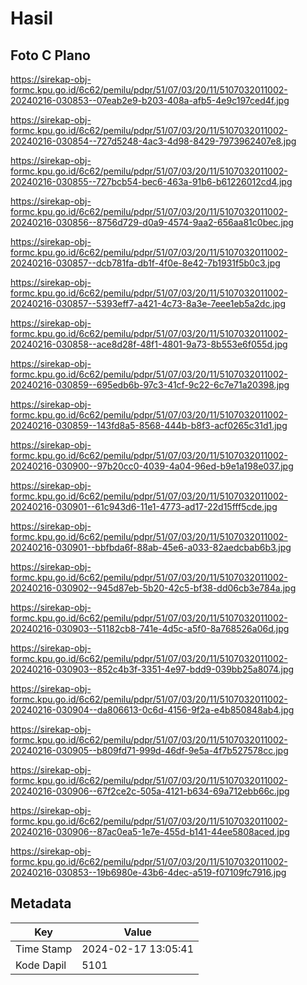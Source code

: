 # Hasil

## Foto C Plano

https://sirekap-obj-formc.kpu.go.id/6c62/pemilu/pdpr/51/07/03/20/11/5107032011002-20240216-030853--07eab2e9-b203-408a-afb5-4e9c197ced4f.jpg

https://sirekap-obj-formc.kpu.go.id/6c62/pemilu/pdpr/51/07/03/20/11/5107032011002-20240216-030854--727d5248-4ac3-4d98-8429-7973962407e8.jpg

https://sirekap-obj-formc.kpu.go.id/6c62/pemilu/pdpr/51/07/03/20/11/5107032011002-20240216-030855--727bcb54-bec6-463a-91b6-b61226012cd4.jpg

https://sirekap-obj-formc.kpu.go.id/6c62/pemilu/pdpr/51/07/03/20/11/5107032011002-20240216-030856--8756d729-d0a9-4574-9aa2-656aa81c0bec.jpg

https://sirekap-obj-formc.kpu.go.id/6c62/pemilu/pdpr/51/07/03/20/11/5107032011002-20240216-030857--dcb781fa-db1f-4f0e-8e42-7b1931f5b0c3.jpg

https://sirekap-obj-formc.kpu.go.id/6c62/pemilu/pdpr/51/07/03/20/11/5107032011002-20240216-030857--5393eff7-a421-4c73-8a3e-7eee1eb5a2dc.jpg

https://sirekap-obj-formc.kpu.go.id/6c62/pemilu/pdpr/51/07/03/20/11/5107032011002-20240216-030858--ace8d28f-48f1-4801-9a73-8b553e6f055d.jpg

https://sirekap-obj-formc.kpu.go.id/6c62/pemilu/pdpr/51/07/03/20/11/5107032011002-20240216-030859--695edb6b-97c3-41cf-9c22-6c7e71a20398.jpg

https://sirekap-obj-formc.kpu.go.id/6c62/pemilu/pdpr/51/07/03/20/11/5107032011002-20240216-030859--143fd8a5-8568-444b-b8f3-acf0265c31d1.jpg

https://sirekap-obj-formc.kpu.go.id/6c62/pemilu/pdpr/51/07/03/20/11/5107032011002-20240216-030900--97b20cc0-4039-4a04-96ed-b9e1a198e037.jpg

https://sirekap-obj-formc.kpu.go.id/6c62/pemilu/pdpr/51/07/03/20/11/5107032011002-20240216-030901--61c943d6-11e1-4773-ad17-22d15fff5cde.jpg

https://sirekap-obj-formc.kpu.go.id/6c62/pemilu/pdpr/51/07/03/20/11/5107032011002-20240216-030901--bbfbda6f-88ab-45e6-a033-82aedcbab6b3.jpg

https://sirekap-obj-formc.kpu.go.id/6c62/pemilu/pdpr/51/07/03/20/11/5107032011002-20240216-030902--945d87eb-5b20-42c5-bf38-dd06cb3e784a.jpg

https://sirekap-obj-formc.kpu.go.id/6c62/pemilu/pdpr/51/07/03/20/11/5107032011002-20240216-030903--51182cb8-741e-4d5c-a5f0-8a768526a06d.jpg

https://sirekap-obj-formc.kpu.go.id/6c62/pemilu/pdpr/51/07/03/20/11/5107032011002-20240216-030903--852c4b3f-3351-4e97-bdd9-039bb25a8074.jpg

https://sirekap-obj-formc.kpu.go.id/6c62/pemilu/pdpr/51/07/03/20/11/5107032011002-20240216-030904--da806613-0c6d-4156-9f2a-e4b850848ab4.jpg

https://sirekap-obj-formc.kpu.go.id/6c62/pemilu/pdpr/51/07/03/20/11/5107032011002-20240216-030905--b809fd71-999d-46df-9e5a-4f7b527578cc.jpg

https://sirekap-obj-formc.kpu.go.id/6c62/pemilu/pdpr/51/07/03/20/11/5107032011002-20240216-030906--67f2ce2c-505a-4121-b634-69a712ebb66c.jpg

https://sirekap-obj-formc.kpu.go.id/6c62/pemilu/pdpr/51/07/03/20/11/5107032011002-20240216-030906--87ac0ea5-1e7e-455d-b141-44ee5808aced.jpg

https://sirekap-obj-formc.kpu.go.id/6c62/pemilu/pdpr/51/07/03/20/11/5107032011002-20240216-030853--19b6980e-43b6-4dec-a519-f07109fc7916.jpg


## Metadata

| Key        | Value               |
| ---------- | ------------------- |
| Time Stamp | 2024-02-17 13:05:41 |
| Kode Dapil | 5101                |



